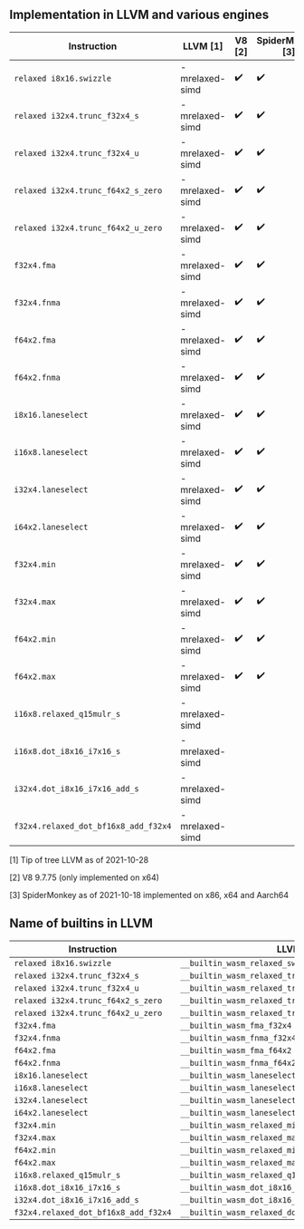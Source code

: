 ## Implementation in LLVM and various engines

| Instruction                          | LLVM [1]       | V8 [2]             | SpiderMonkey [3]   |
|--------------------------------------|----------------|--------------------|--------------------|
| `relaxed i8x16.swizzle`              | -mrelaxed-simd | :heavy_check_mark: | :heavy_check_mark: |
| `relaxed i32x4.trunc_f32x4_s`        | -mrelaxed-simd | :heavy_check_mark: | :heavy_check_mark: |
| `relaxed i32x4.trunc_f32x4_u`        | -mrelaxed-simd | :heavy_check_mark: | :heavy_check_mark: |
| `relaxed i32x4.trunc_f64x2_s_zero`   | -mrelaxed-simd | :heavy_check_mark: | :heavy_check_mark: |
| `relaxed i32x4.trunc_f64x2_u_zero`   | -mrelaxed-simd | :heavy_check_mark: | :heavy_check_mark: |
| `f32x4.fma`                          | -mrelaxed-simd | :heavy_check_mark: | :heavy_check_mark: |
| `f32x4.fnma`                         | -mrelaxed-simd | :heavy_check_mark: | :heavy_check_mark: |
| `f64x2.fma`                          | -mrelaxed-simd | :heavy_check_mark: | :heavy_check_mark: |
| `f64x2.fnma`                         | -mrelaxed-simd | :heavy_check_mark: | :heavy_check_mark: |
| `i8x16.laneselect`                   | -mrelaxed-simd | :heavy_check_mark: | :heavy_check_mark: |
| `i16x8.laneselect`                   | -mrelaxed-simd | :heavy_check_mark: | :heavy_check_mark: |
| `i32x4.laneselect`                   | -mrelaxed-simd | :heavy_check_mark: | :heavy_check_mark: |
| `i64x2.laneselect`                   | -mrelaxed-simd | :heavy_check_mark: | :heavy_check_mark: |
| `f32x4.min`                          | -mrelaxed-simd | :heavy_check_mark: | :heavy_check_mark: |
| `f32x4.max`                          | -mrelaxed-simd | :heavy_check_mark: | :heavy_check_mark: |
| `f64x2.min`                          | -mrelaxed-simd | :heavy_check_mark: | :heavy_check_mark: |
| `f64x2.max`                          | -mrelaxed-simd | :heavy_check_mark: | :heavy_check_mark: |
| `i16x8.relaxed_q15mulr_s`            | -mrelaxed-simd |                    |                    |
| `i16x8.dot_i8x16_i7x16_s`            | -mrelaxed-simd |                    |                    |
| `i32x4.dot_i8x16_i7x16_add_s`        | -mrelaxed-simd |                    |                    |
| `f32x4.relaxed_dot_bf16x8_add_f32x4` | -mrelaxed-simd |                    |                    |


[1] Tip of tree LLVM as of 2021-10-28

[2] V8 9.7.75 (only implemented on x64)

[3] SpiderMonkey as of 2021-10-18 implemented on x86, x64 and Aarch64

## Name of builtins in LLVM

| Instruction                          | LLVM                                              |
|--------------------------------------|---------------------------------------------------|
| `relaxed i8x16.swizzle`              | `__builtin_wasm_relaxed_swizzle_i8x16`            |
| `relaxed i32x4.trunc_f32x4_s`        | `__builtin_wasm_relaxed_trunc_s_i32x4_f32x4`      |
| `relaxed i32x4.trunc_f32x4_u`        | `__builtin_wasm_relaxed_trunc_u_i32x4_f32x4`      |
| `relaxed i32x4.trunc_f64x2_s_zero`   | `__builtin_wasm_relaxed_trunc_zero_s_i32x4_f64x2` |
| `relaxed i32x4.trunc_f64x2_u_zero`   | `__builtin_wasm_relaxed_trunc_zero_u_i32x4_f64x2` |
| `f32x4.fma`                          | `__builtin_wasm_fma_f32x4`                        |
| `f32x4.fnma`                         | `__builtin_wasm_fnma_f32x4`                       |
| `f64x2.fma`                          | `__builtin_wasm_fma_f64x2`                        |
| `f64x2.fnma`                         | `__builtin_wasm_fnma_f64x2`                       |
| `i8x16.laneselect`                   | `__builtin_wasm_laneselect_i8x16`                 |
| `i16x8.laneselect`                   | `__builtin_wasm_laneselect_i16x8`                 |
| `i32x4.laneselect`                   | `__builtin_wasm_laneselect_i32x4`                 |
| `i64x2.laneselect`                   | `__builtin_wasm_laneselect_i64x2`                 |
| `f32x4.min`                          | `__builtin_wasm_relaxed_min_f32x4`                |
| `f32x4.max`                          | `__builtin_wasm_relaxed_max_f32x4`                |
| `f64x2.min`                          | `__builtin_wasm_relaxed_min_f64x2`                |
| `f64x2.max`                          | `__builtin_wasm_relaxed_max_f64x2`                |
| `i16x8.relaxed_q15mulr_s`            | `__builtin_wasm_relaxed_q15mulr_s_i16x8`          |
| `i16x8.dot_i8x16_i7x16_s`            | `__builtin_wasm_dot_i8x16_i7x16_s_i16x8`          |
| `i32x4.dot_i8x16_i7x16_add_s`        | `__builtin_wasm_dot_i8x16_i7x16_add_s_i32x4`      |
| `f32x4.relaxed_dot_bf16x8_add_f32x4` | `__builtin_wasm_relaxed_dot_bf16x8_add_f32_f32x4` |
